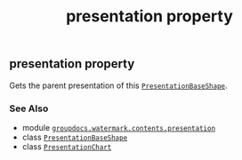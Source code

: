 ﻿---
title: presentation property
second_title: GroupDocs.Watermark for Python via .NET API References
description: 
type: docs
url: /python-net/groupdocs.watermark.contents.presentation/presentationchart/presentation/
is_root: false
weight: 100
---

## presentation property


Gets the parent presentation of this [`PresentationBaseShape`](/watermark/python-net/groupdocs.watermark.contents.presentation/presentationbaseshape).

### See Also
* module [`groupdocs.watermark.contents.presentation`](../../)
* class [`PresentationBaseShape`](/watermark/python-net/groupdocs.watermark.contents.presentation/presentationbaseshape)
* class [`PresentationChart`](/watermark/python-net/groupdocs.watermark.contents.presentation/presentationchart)
